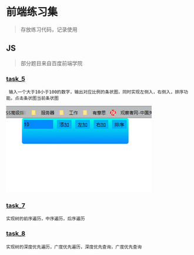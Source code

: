 # 前端练习集

> 存放练习代码，记录使用

## JS
> 部分题目来自百度前端学院

 ### [task_5](https://github.com/zjy712/test/blob/master/js/js_5/js_5.html)

     输入一个大于10小于100的数字，输出对应比例的条状图，同时实现左侧入，右侧入，排序功能。点击条状图当前条状图
![image](https://github.com/zjy712/test/blob/master/js/js_5/js_5.gif) 

 ### [task_7](https://github.com/zjy712/test/blob/master/js/js_7/js_7.html)

    实现树的前序遍历，中序遍历，后序遍历

 ### [task_8](https://github.com/zjy712/test/blob/master/js/js_8/js_8.html)
    实现树的深度优先遍历，广度优先遍历，深度优先查询，广度优先查询
    